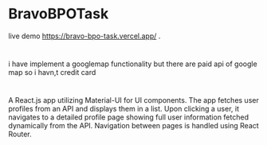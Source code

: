 # BravoBPOTask
live demo https://bravo-bpo-task.vercel.app/
.
#
i have implement a googlemap functionality but there are paid api of google map so i havn,t credit card
#
A React.js app utilizing Material-UI for UI components. The app fetches user profiles from an API and displays them in a list. Upon clicking a user, it navigates to a detailed profile page showing full user information fetched dynamically from the API. Navigation between pages is handled using React Router.
